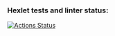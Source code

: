 ### Hexlet tests and linter status:
[![Actions Status](https://github.com/Agevork2020/python-project-lvl1/workflows/hexlet-check/badge.svg)](https://github.com/Agevork2020/python-project-lvl1/actions)